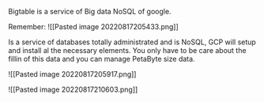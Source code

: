 Bigtable is a service of Big data NoSQL of google.


Remember:
![[Pasted image 20220817205433.png]]


Is a service of databases totally administrated and is NoSQL, GCP will setup and install al the necessary elements. You only have to be care about the fillin of this data and you can manage PetaByte size data.

![[Pasted image 20220817205917.png]]


![[Pasted image 20220817210603.png]]








